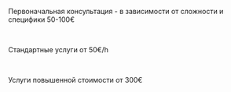Первоначальная консультация -  в зависимости от сложности и специфики <span>50-100€</span>

<br/>

Стандартные услуги <span>от 50€/h</span>

<br/>

Услуги повышенной стоимости <span>от 300€</span>

<!-- Google tag (gtag.js) -->
<script async src="https://www.googletagmanager.com/gtag/js?id=AW-11072310083"></script>
<script>
  window.dataLayer = window.dataLayer || [];
  function gtag(){dataLayer.push(arguments);}
  gtag('js', new Date());

  gtag('config', 'AW-11072310083');
</script>

